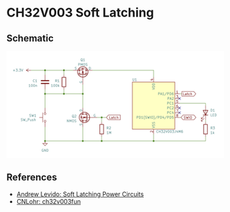 # CH32V003 Soft Latching

## Schematic

![Alt text](schematic/CH32V003_Soft_Latching/CH32V003_Soft_Latching.png)

## References

- [Andrew Levido: Soft Latching Power Circuits](https://circuitcellar.com/resources/quickbits/soft-latching-power-circuits/)
- [CNLohr: ch32v003fun](https://github.com/cnlohr/ch32v003fun)
